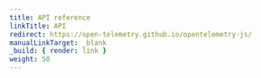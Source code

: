 ```yaml
---
title: API reference
linkTitle: API
redirect: https://open-telemetry.github.io/opentelemetry-js/
manualLinkTarget: _blank
_build: { render: link }
weight: 50
---
```

